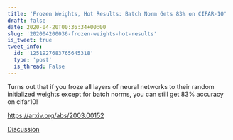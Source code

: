 ```yaml
---
title: 'Frozen Weights, Hot Results: Batch Norm Gets 83% on CIFAR-10'
draft: false
date: 2020-04-20T00:36:34+00:00
slug: '202004200036-frozen-weights-hot-results'
is_tweet: true
tweet_info:
  id: '1251927683765645318'
  type: 'post'
  is_thread: False
---
```




Turns out that if you froze all layers of neural networks to their random initialized weights except for batch norms, you can still get 83% accuracy on cifar10!

<https://arxiv.org/abs/2003.00152>

[Discussion](https://x.com/sytelus/status/1251927683765645318)
